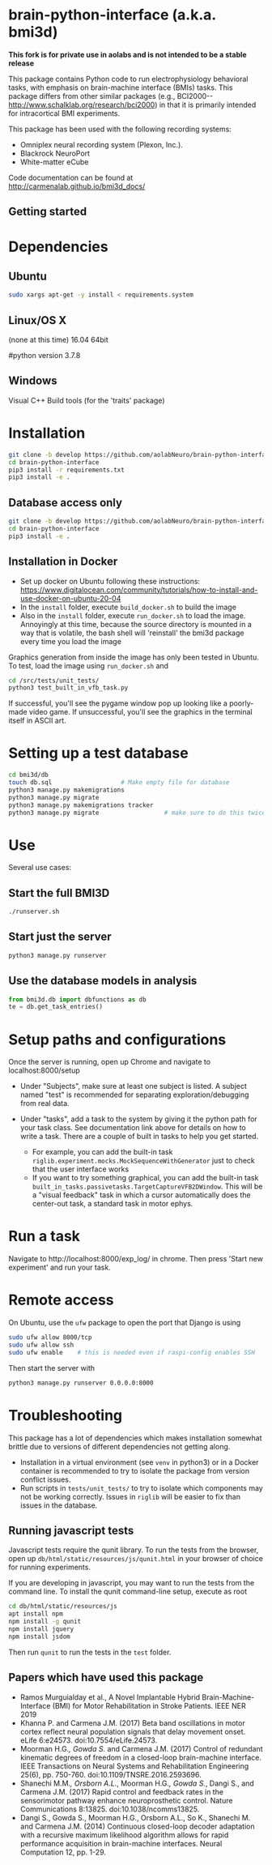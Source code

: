 
brain-python-interface (a.k.a. bmi3d)
====================================
**This fork is for private use in aolabs and is not intended to be a stable release**

This package contains Python code to run electrophysiology behavioral tasks,
with emphasis on brain-machine interface (BMIs) tasks. This package differs
from other similar packages (e.g., BCI2000--http://www.schalklab.org/research/bci2000)
in that it is primarily intended for intracortical BMI experiments.

This package has been used with the following recording systems:
- Omniplex neural recording system (Plexon, Inc.).
- Blackrock NeuroPort
- White-matter eCube

Code documentation can be found at http://carmenalab.github.io/bmi3d_docs/

Getting started
---------------
# Dependencies
## Ubuntu
```bash
sudo xargs apt-get -y install < requirements.system
```
## Linux/OS X
(none at this time)
16.04 64bit

#python version
3.7.8

## Windows
Visual C++ Build tools (for the 'traits' package)


# Installation
```bash
git clone -b develop https://github.com/aolabNeuro/brain-python-interface.git
cd brain-python-interface
pip3 install -r requirements.txt
pip3 install -e .
```

## Database access only
```bash
git clone -b develop https://github.com/aolabNeuro/brain-python-interface.git
cd brain-python-interface
pip3 install -e .
```

## Installation in Docker
- Set up docker on Ubuntu following these instructions: https://www.digitalocean.com/community/tutorials/how-to-install-and-use-docker-on-ubuntu-20-04
- In the `install` folder, execute `build_docker.sh` to build the image
- Also in the `install` folder, execute `run_docker.sh` to load the image. Annoyingly at this time, because the source directory is mounted in a way that is volatile, the bash shell will 'reinstall' the bmi3d package every time you load the image

Graphics generation from inside the image has only been tested in Ubuntu. To test, load the image using `run_docker.sh` and
```bash
cd /src/tests/unit_tests/
python3 test_built_in_vfb_task.py
```
If successful, you'll see the pygame window pop up looking like a poorly-made video game. If unsuccessful, you'll see the graphics in the terminal itself in ASCII art.


# Setting up a test database
```bash
cd bmi3d/db
touch db.sql 				   # Make empty file for database
python3 manage.py makemigrations
python3 manage.py migrate
python3 manage.py makemigrations tracker
python3 manage.py migrate                  # make sure to do this twice!
```

# Use
Several use cases:

## Start the full BMI3D
```bash
./runserver.sh
```

## Start just the server
```bash
python3 manage.py runserver
```

## Use the database models in analysis
```python
from bmi3d.db import dbfunctions as db
te = db.get_task_entries()
```

# Setup paths and configurations
Once the server is running, open up Chrome and navigate to localhost:8000/setup
- Under "Subjects", make sure at least one subject is listed. A subject named "test" is recommended for separating exploration/debugging from real data.
- Under "tasks", add a task to the system by giving it the python path for your task class. See documentation link above for details on how to write a task. There are a couple of built in tasks to help you get started.

    - For example, you can add the built-in task `riglib.experiment.mocks.MockSequenceWithGenerator` just to check that the user interface works
	- If you want to try something graphical, you can add the built-in task `built_in_tasks.passivetasks.TargetCaptureVFB2DWindow`. This will be a "visual feedback" task in which a cursor automatically does the center-out task, a standard task in motor ephys.


# Run a task
Navigate to http://localhost:8000/exp_log/ in chrome. Then press 'Start new experiment' and run your task.

# Remote access
On Ubuntu, use the `ufw` package to open the port that Django is using
```bash
sudo ufw allow 8000/tcp
sudo ufw allow ssh
sudo ufw enable    # this is needed even if raspi-config enables SSH
```

Then start the server with
```bash
python3 manage.py runserver 0.0.0.0:8000
```

# Troubleshooting
This package has a lot of dependencies which makes installation somewhat brittle due to versions of different dependencies not getting along.

- Installation in a virtual environment (see `venv` in python3) or in a Docker container is recommended to try to isolate the package from version conflict issues.
- Run scripts in `tests/unit_tests/` to try to isolate which components may not be working correctly. Issues in `riglib` will be easier to fix than issues in the database.

## Running javascript tests
Javascript tests require the qunit library. To run the tests from the browser, open up `db/html/static/resources/js/qunit.html` in your browser of choice for running experiments.

If you are developing in javascript, you may want to run the tests from the command line. To install the qunit command-line setup, execute as root
```bash
cd db/html/static/resources/js
apt install npm
npm install -g qunit
npm install jquery
npm install jsdom
```
Then run `qunit` to run the tests in the `test` folder.


Papers which have used this package
-----------------------------------
- Ramos Murguialday et al., A Novel Implantable Hybrid Brain-Machine-Interface (BMI) for Motor Rehabilitation in Stroke Patients. IEEE NER 2019
- Khanna P. and Carmena J.M. (2017) Beta band oscillations in motor cortex reflect neural population signals that delay movement onset. eLife 6:e24573. doi:10.7554/eLife.24573.
- Moorman H.G.*, Gowda S.* and Carmena J.M. (2017) Control of redundant kinematic degrees of freedom in a closed-loop brain-machine interface. IEEE Transactions on Neural Systems and Rehabilitation Engineering 25(6), pp. 750-760. doi:10.1109/TNSRE.2016.2593696.
- Shanechi M.M.*, Orsborn A.L.*, Moorman H.G.*, Gowda S.*, Dangi S., and Carmena J.M. (2017) Rapid control and feedback rates in the sensorimotor pathway enhance neuroprosthetic control. Nature Communications 8:13825. doi:10.1038/ncomms13825.
- Dangi S., Gowda S., Moorman H.G., Orsborn A.L., So K., Shanechi M. and Carmena J.M. (2014) Continuous closed-loop decoder adaptation with a recursive maximum likelihood algorithm allows for rapid performance acquisition in brain-machine interfaces. Neural Computation 12, pp. 1-29.
